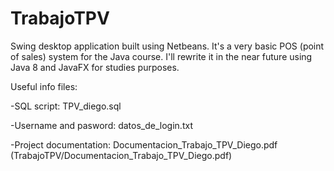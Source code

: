 # TrabajoTPV
Swing desktop application built using Netbeans. It's a very basic POS (point of sales) system for the Java course. 
I'll rewrite it in the near future using Java 8 and JavaFX for studies purposes.

Useful info files: 

-SQL script: TPV_diego.sql 

-Username and pasword: datos_de_login.txt 

-Project documentation: Documentacion_Trabajo_TPV_Diego.pdf (TrabajoTPV/Documentacion_Trabajo_TPV_Diego.pdf)
